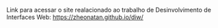 
Link para acessar o site realacionado ao trabalho de Desinvolvimento de Interfaces Web:
https://zheonatan.github.io/diw/
